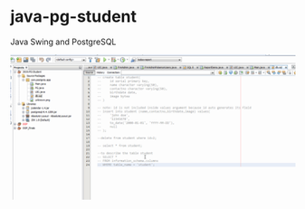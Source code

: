 # java-pg-student
Java Swing and PostgreSQL

![java-pg-todos.gif](https://github.com/clydeatuic/java-pg-student/blob/master/java-pg-todos.gif)